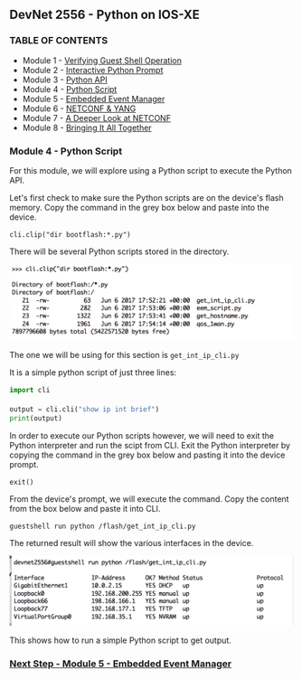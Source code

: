 ## DevNet 2556 - Python on IOS-XE

### TABLE OF CONTENTS
* Module 1 - [Verifying Guest Shell Operation](Module1.md)
* Module 2 - [Interactive Python Prompt](Module2.md)
* Module 3 - [Python API](Module3.md)
* Module 4 - [Python Script](Module4.md)
* Module 5 - [Embedded Event Manager](Module5.md)
* Module 6 - [NETCONF & YANG](Module6.md)
* Module 7 - [A Deeper Look at NETCONF](module7.md)
* Module 8 - [Bringing It All Together](Module8.md)


### Module 4 - Python Script

For this module, we will explore using a Python script to execute the Python API.  

Let's first check to make sure the Python scripts are on the device's flash memory.  Copy the command in the grey box below and paste into the device.

```
cli.clip("dir bootflash:*.py")
```
There will be several Python scripts stored in the directory.

![alt text](images/verify-python-scripts.png)

The one we will be using for this section is `get_int_ip_cli.py`

It is a simple python script of just three lines:

```python
import cli

output = cli.cli("show ip int brief")
print(output)
```
In order to execute our Python scripts however, we will need to exit the Python interpreter and run the scipt from CLI.  Exit the Python interpreter by copying the command in the grey box below and pasting it into the device prompt.

```
exit()
```

From the device's prompt, we will execute the command.  Copy the content from the box below and paste it into CLI.

```
guestshell run python /flash/get_int_ip_cli.py
```
The returned result will show the various interfaces in the device.

![alt text](images/python-get-int.png)

This shows how to run a simple Python script to get output.  

### [Next Step - Module 5 - Embedded Event Manager](Module5.md)


